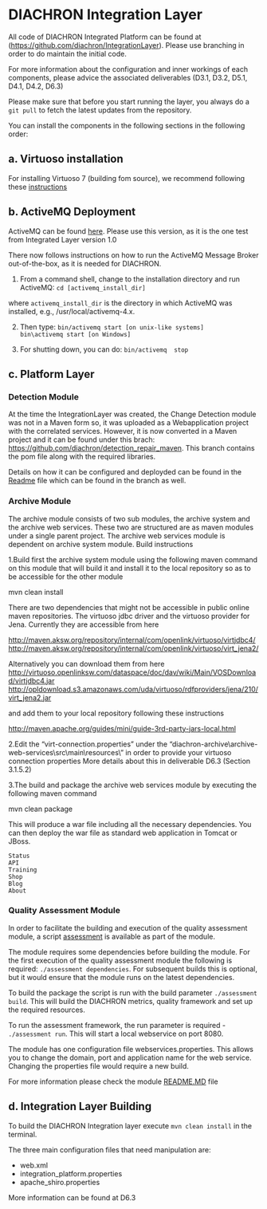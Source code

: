 # DIACHRON Integration Layer #

All code of DIACHRON Integrated Platform can be found at (https://github.com/diachron/IntegrationLayer). Please use branching in order to do maintain the initial code.

For more information about the configuration and inner workings of each components, please advice the associated deliverables (D3.1, D3.2, D5.1, D4.1, D4.2, D6.3)

Please make sure that before you start running the layer, you always do a ```git pull``` to fetch the latest updates from the repository.
 
You can install the components in the following sections in the following order:

## a. Virtuoso installation ##

For installing Virtuoso 7 (building fom source), we recommend following these [instructions](http://virtuoso.openlinksw.com/dataspace/doc/dav/wiki/Main/VOSBuild)


## b. ActiveMQ Deployment ##

ActiveMQ can be found [here](http://activemq.apache.org/activemq-5100-release.html). Please use this version, as it is the one test from Integrated Layer version 1.0

There now follows instructions on how to run the ActiveMQ Message Broker out-of-the-box, as it is needed for DIACHRON.

1. From a command shell, change to the installation directory and run ActiveMQ:
	```cd [activemq_install_dir]```

where ```activemq_install_dir``` is the directory in which ActiveMQ was installed, e.g., /usr/local/activemq-4.x.

2. Then type:
  <code>bin/activemq  start [on unix-like systems]
  bin\activemq  start [on Windows]</code>
 
3. For shutting down, you can do:
  ```bin/activemq  stop```


## c. Platform Layer ##

###  Detection Module ###
At the time the IntegrationLayer was created, the Change Detection module was not in a Maven form so, it was uploaded as a Webapplication project with the correlated services. However, it is now converted in a Maven project and it can be found under this brach: https://github.com/diachron/detection_repair_maven. This branch contains the pom file along with the required libraries. 

Details on how it can be configured and deployded can be found in the [Readme](https://github.com/diachron/detection_repair_maven/blob/master/README.md) file which can be found in the branch as well. 


###  Archive Module ###

The archive module consists of two sub modules, the archive system and the archive web services. These two are structured are as maven modules under a single parent project. The archive web services module is dependent on archive system module.
Build instructions

1.Build first the archive system module using the following maven command on this module that will build it and install it to the local repository so as to be accessible for the other module

mvn clean install

There are two dependencies that might not be accessible in public online maven repositories. The virtuoso jdbc driver and the virtuoso provider for Jena. Currently they are accessible from here

http://maven.aksw.org/repository/internal/com/openlink/virtuoso/virtjdbc4/ http://maven.aksw.org/repository/internal/com/openlink/virtuoso/virt_jena2/

Alternatively you can download them from here http://virtuoso.openlinksw.com/dataspace/doc/dav/wiki/Main/VOSDownload/virtjdbc4.jar http://opldownload.s3.amazonaws.com/uda/virtuoso/rdfproviders/jena/210/virt_jena2.jar

and add them to your local repository following these instructions

http://maven.apache.org/guides/mini/guide-3rd-party-jars-local.html

2.Edit the “virt-connection.properties” under the “diachron-archive\archive-web-services\src\main\resources\” in order to provide your virtuoso connection properties More details about this in deliverable D6.3 (Section 3.1.5.2)

3.The build and package the archive web services module by executing the following maven command

mvn clean package

This will produce a war file including all the necessary dependencies. You can then deploy the war file as standard web application in Tomcat or JBoss.

    Status
    API
    Training
    Shop
    Blog
    About




###  Quality Assessment Module ###

In order to facilitate the building and execution of the quality assessment module, a script [assessment](https://raw.githubusercontent.com/diachron/IntegrationLayer/master/CoreServices/quality-luzzu-integration/assessment.sh) is available as part of the module. 

The module requires some dependencies before building the module. For the first execution of the quality assessment module the following is required: ```./assessment dependencies```. For subsequent builds this is optional, but it would ensure that the module runs on the latest dependencies.

To build the package the script is run with the build parameter ```./assessment build```. This will build the DIACHRON metrics, quality framework and set up the required resources.

To run the assessment framework, the run parameter is required - ```./assessment run```. This will start a local webservice on port 8080.
 
The module has one configuration file webservices.properties. This allows you to change the domain, port and application name for the web service. Changing the properties file would require a new build. 

For more information please check the module [README.MD](https://raw.githubusercontent.com/diachron/IntegrationLayer/master/CoreServices/quality-luzzu-integration/README.md) file

## d. Integration Layer Building ##

To build the DIACHRON Integration layer execute ```mvn clean install``` in the terminal.

The three main configuration files that need manipulation are:
* web.xml
* integration_platform.properties
* apache_shiro.properties

More information can be found at D6.3
